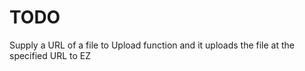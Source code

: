 TODO
====

Supply a URL of a file to Upload function and it uploads the file at the specified URL to EZ

